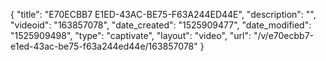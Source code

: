 {
    "title": "E70ECBB7 E1ED-43AC-BE75-F63A244ED44E",
    "description": "",
    "videoid": "163857078",
    "date_created": "1525909477",
    "date_modified": "1525909498",
    "type": "captivate",
    "layout": "video",
    "url": "\/v\/e70ecbb7-e1ed-43ac-be75-f63a244ed44e\/163857078"
}